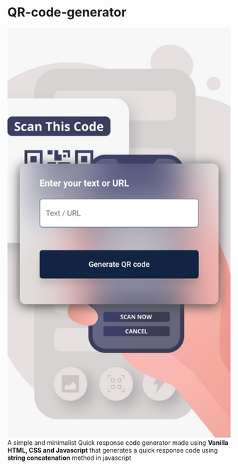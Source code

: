 # QR-code-generator
![QR genrator](utils/QrImg.jpg)
A simple and minimalist Quick response code generator made using **Vanilla HTML, CSS and Javascript** that generates a quick response code using **string concatenation** method in javascript
